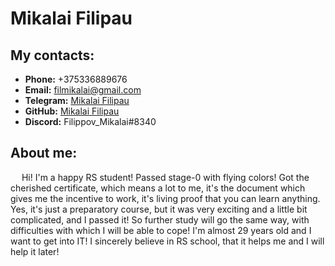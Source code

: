 # Mikalai Filipau  

## My contacts:  

* **Phone:** +375336889676
* **Email:** filmikalai@gmail.com
* **Telegram:** [Mikalai Filipau](https://t.me/Persikk9)
* **GitHub:** [Mikalai Filipau](https://github.com/MikalaiF)
* **Discord:** Filippov_Mikalai#8340

## About me:  

&ensp;&ensp; Hi! I'm a happy RS student!
Passed stage-0 with flying colors! Got the cherished certificate, which means a lot to me, it's the document which gives me the incentive to work, it's living proof that you can learn anything. Yes, it's just a preparatory course, but it was very exciting and a little bit complicated, and I passed it! So further study will go the same way, with difficulties with which I will be able to cope!
I'm almost 29 years old and I want to get into IT! I sincerely believe in RS school, that it helps me and I will help it later!